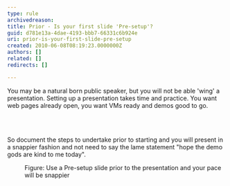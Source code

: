 ```yaml
---
type: rule
archivedreason: 
title: Prior - Is your first slide 'Pre-setup'?
guid: d781e13a-4dae-4193-bbb7-66331c6b924e
uri: prior-is-your-first-slide-pre-setup
created: 2010-06-08T08:19:23.0000000Z
authors: []
related: []
redirects: []

---
```



You may be a natural born public speaker, but you will not be able 'wing' a presentation. Setting up a presentation takes time and practice. You want web pages already open, you want VMs ready and demos good to go.

<br><excerpt class='endintro'></excerpt><br>

  <p>So document the steps to undertake prior to starting and you will present in a snappier fashion and not need to say the lame statement &quot;hope the demo gods are kind to me today&quot;. </p>
<dl>
    <dt><img alt="" class="ms-rteCustom-ImageArea" src="/Communication/RulesToBetterPowerpointPresentations/PublishingImages/preslide.gif" /> </dt>
    <dd class="ms-rteCustom-FigureNormal">Figure&#58; Use a Pre-setup slide prior to the presentation and your pace will be snappier</dd>
</dl>



